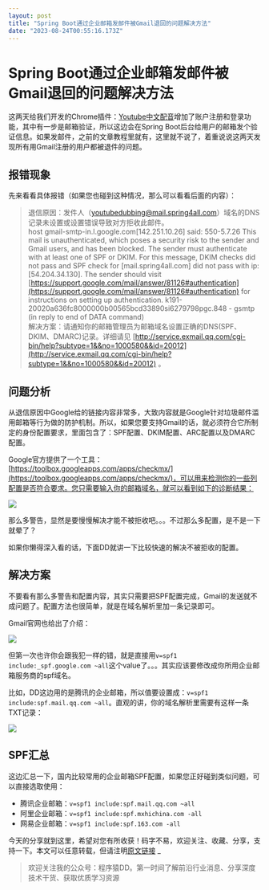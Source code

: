 ```yaml
---
layout: post
title: "Spring Boot通过企业邮箱发邮件被Gmail退回的问题解决方法"
date: "2023-08-24T00:55:16.173Z"
---
```

Spring Boot通过企业邮箱发邮件被Gmail退回的问题解决方法
===================================

这两天给我们开发的Chrome插件：[Youtube中文配音](https://youtube-dubbing.com/)增加了账户注册和登录功能，其中有一步是邮箱验证，所以这边会在Spring Boot后台给用户的邮箱发个验证信息。如果发邮件，之前的文章教程里就有，这里就不说了，着重说说这两天发现所有用Gmail注册的用户都被退件的问题。

报错现象
----

先来看看具体报错（如果您也碰到这种情况，那么可以看看后面的内容）：

> 退信原因：发件人（youtubedubbing@mail.spring4all.com）域名的DNS记录未设置或设置错误导致对方拒收此邮件。  
> host gmail-smtp-in.l.google.com\[142.251.10.26\] said: 550-5.7.26 This mail is unauthenticated, which poses a security risk to the sender and Gmail users, and has been blocked. The sender must authenticate with at least one of SPF or DKIM. For this message, DKIM checks did not pass and SPF check for \[mail.spring4all.com\] did not pass with ip: \[54.204.34.130\]. The sender should visit [https://support.google.com/mail/answer/81126#authentication](https://support.google.com/mail/answer/81126#authentication) for instructions on setting up authentication. k191-20020a636fc8000000b00565bcd33890si6279798pgc.848 - gsmtp (in reply to end of DATA command)  
> 解决方案：请通知你的邮箱管理员为邮箱域名设置正确的DNS(SPF、DKIM、DMARC)记录。详细请见 [http://service.exmail.qq.com/cgi-bin/help?subtype=1&&no=1000580&&id=20012](http://service.exmail.qq.com/cgi-bin/help?subtype=1&&no=1000580&&id=20012) 。

问题分析
----

从退信原因中Google给的链接内容非常多，大致内容就是Google针对垃圾邮件滥用邮箱等行为做的防护机制。所以，如果您要支持Gmail的话，就必须符合它所制定的身份配置要求，里面包含了：SPF配置、DKIM配置、ARC配置以及DMARC配置。

Google官方提供了一个工具：[https://toolbox.googleapps.com/apps/checkmx/](https://toolbox.googleapps.com/apps/checkmx/)，可以用来检测你的一些列配置是否符合要求。您只需要输入你的邮箱域名，就可以看到如下的诊断结果：

![](https://img2023.cnblogs.com/other/626506/202308/626506-20230823161221657-1872118109.png)

那么多警告，显然是要慢慢解决才能不被拒收吧。。。不过那么多配置，是不是一下就晕了？

如果你懒得深入看的话，下面DD就讲一下比较快速的解决不被拒收的配置。

解决方案
----

不要看有那么多警告和配置内容，其实只需要把SPF配置完成，Gmail的发送就不成问题了。配置方法也很简单，就是在域名解析里加一条记录即可。

Gmail官网也给出了介绍：

![](https://img2023.cnblogs.com/other/626506/202308/626506-20230823161221993-25321884.png)

但第一次也许你会跟我犯一样的错，就是直接用`v=spf1 include:_spf.google.com ~all`这个value了。。。其实应该要修改成你所用企业邮箱服务商的spf域名。

比如，DD这边用的是腾讯的企业邮箱，所以值要设置成：`v=spf1 include:spf.mail.qq.com ~all`。直观的讲，你的域名解析里需要有这样一条TXT记录：

![](https://img2023.cnblogs.com/other/626506/202308/626506-20230823161222164-51944420.png)

SPF汇总
-----

这边汇总一下，国内比较常用的企业邮箱SPF配置，如果您正好碰到类似问题，可以直接选取使用：

*   腾讯企业邮箱：`v=spf1 include:spf.mail.qq.com ~all`
*   阿里企业邮箱：`v=spf1 include:spf.mxhichina.com -all`
*   网易企业邮箱：`v=spf1 include:spf.163.com -all`

今天的分享就到这里，希望对您有所收获！码字不易，欢迎关注、收藏、分享，支持一下。本文可以任意转载，但请注明[原文链接](https://blog.didispace.com/spring-boot-gmail-error-550-5-7-26/) \_

> 欢迎关注我的公众号：程序猿DD。第一时间了解前沿行业消息、分享深度技术干货、获取优质学习资源